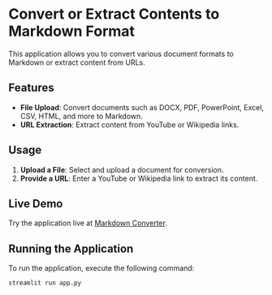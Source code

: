 # Convert or Extract Contents to Markdown Format

This application allows you to convert various document formats to Markdown or extract content from URLs.

## Features

- **File Upload**: Convert documents such as DOCX, PDF, PowerPoint, Excel, CSV, HTML, and more to Markdown.
- **URL Extraction**: Extract content from YouTube or Wikipedia links.

## Usage

1. **Upload a File**: Select and upload a document for conversion.
2. **Provide a URL**: Enter a YouTube or Wikipedia link to extract its content.

## Live Demo

Try the application live at [Markdown Converter](https://getmarkdown.streamlit.app).

## Running the Application

To run the application, execute the following command:

```sh
streamlit run app.py